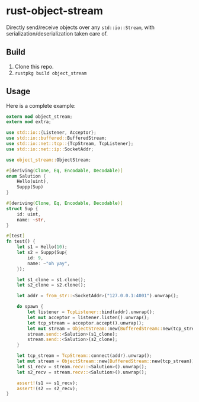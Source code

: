 # rust-object-stream

Directly send/receive objects over any `std::io::Stream`, with serialization/deserialization taken care of.

## Build

1. Clone this repo.
2. `rustpkg build object_stream`

## Usage

Here is a complete example:

```rust
extern mod object_stream;
extern mod extra;

use std::io::{Listener, Acceptor};
use std::io::buffered::BufferedStream;
use std::io::net::tcp::{TcpStream, TcpListener};
use std::io::net::ip::SocketAddr;

use object_stream::ObjectStream;

#[deriving(Clone, Eq, Encodable, Decodable)]
enum Salution {
    Hello(uint),
    Suppp(Sup)
}

#[deriving(Clone, Eq, Encodable, Decodable)]
struct Sup {
    id: uint,
    name: ~str,
}

#[test]
fn test() {
    let s1 = Hello(10);
    let s2 = Suppp(Sup{
        id: 9,
        name: ~"oh yay",
    });

    let s1_clone = s1.clone();
    let s2_clone = s2.clone();

    let addr = from_str::<SocketAddr>("127.0.0.1:4001").unwrap();

    do spawn {
        let listener = TcpListener::bind(addr).unwrap();
        let mut acceptor = listener.listen().unwrap();
        let tcp_stream = acceptor.accept().unwrap();
        let mut stream = ObjectStream::new(BufferedStream::new(tcp_stream));
        stream.send::<Salution>(s1_clone);
        stream.send::<Salution>(s2_clone);
    }

    let tcp_stream = TcpStream::connect(addr).unwrap();
    let mut stream = ObjectStream::new(BufferedStream::new(tcp_stream));
    let s1_recv = stream.recv::<Salution>().unwrap();
    let s2_recv = stream.recv::<Salution>().unwrap();

    assert!(s1 == s1_recv);
    assert!(s2 == s2_recv);
}
```
